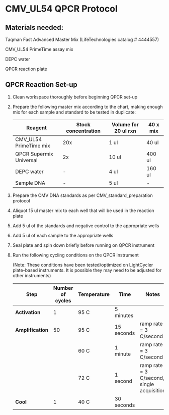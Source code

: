 # CMV_UL54 QPCR Protocol
## Materials needed:
Taqman Fast Advanced Master Mix (LifeTechnologies catalog # 4444557)

CMV_UL54 PrimeTime assay mix

DEPC water

QPCR reaction plate

## QPCR Reaction Set-up

1. Clean workspace thoroughly before beginning QPCR set-up
2. Prepare the following master mix according to the chart, making enough mix for each sample and standard to be tested in duplicate:

    Reagent | Stock concentration | Volume for 20 ul rxn | 40 x mix
    --- | --- | --- | ---
    CMV_UL54 PrimeTime mix | 20x | 1 ul | 40 ul
    QPCR Supermix Universal | 2x | 10 ul | 400 ul
    DEPC water | - | 4 ul | 160 ul
    Sample DNA | - | 5 ul | -

3. Prepare the CMV DNA standards as per CMV_standard_preparation protocol
4. Aliquot 15 ul master mix to each well that will be used in the reaction plate
5. Add 5 ul of the standards and negative control to the appropriate wells
6. Add 5 ul of each sample to the appropriate wells
7. Seal plate and spin down briefly before running on QPCR instrument
8. Run the following cycling conditions on the QPCR instrument 

    (Note: These conditions have been tested/optimized on LightCycler plate-based instruments. It is possible they may need to be adjusted for other instruments)

   Step | Number of cycles | Temperature | Time | Notes
   --- | --- | --- | --- | ---
   **Activation** | 1 | 95 C | 5 minutes | 
   **Amplification** | 50 | 95 C | 15 seconds | ramp rate = 3 C/second
    |  | | 60 C | 1 minute | ramp rate = 3 C/second
     |  | | 72 C | 1 second | ramp rate = 3 C/second, single acquisition
    **Cool** | 1 | 40 C | 30 seconds

